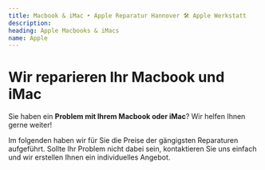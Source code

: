 ```yaml
---
title: Macbook & iMac ‣ Apple Reparatur Hannover 🛠️ Apple Werkstatt
description: 
heading: Apple Macbooks & iMacs
name: Apple
---
```


# Wir reparieren Ihr Macbook und iMac

Sie haben ein **Problem mit Ihrem Macbook oder iMac**? Wir helfen Ihnen gerne weiter!

Im folgenden haben wir für Sie die Preise der gängigsten Reparaturen aufgeführt. Sollte Ihr Problem nicht dabei sein, kontaktieren Sie uns einfach und wir erstellen Ihnen ein individuelles Angebot.

